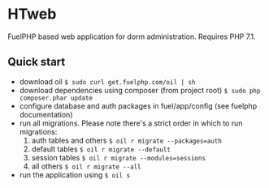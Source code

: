 # HTweb
FuelPHP based web application for dorm administration. Requires PHP 7.1.

## Quick start 
* download oil `$ sudo curl get.fuelphp.com/oil | sh`
* download dependencies using composer (from project root) `$ sudo php composer.phar update`
* configure database and auth packages in fuel/app/config (see fuelphp documentation)
* run all migrations. Please note there's a strict order in which to run migrations:
	1. auth tables and others `$ oil r migrate --packages=auth` 
	2. default tables `$ oil r migrate --default`
	3. session tables `$ oil r migrate --modules=sessions`
	4. all others `$ oil r migrate --all`
* run the application using `$ oil s`
